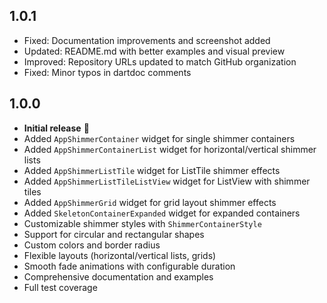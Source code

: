 ## 1.0.1

* Fixed: Documentation improvements and screenshot added
* Updated: README.md with better examples and visual preview
* Improved: Repository URLs updated to match GitHub organization
* Fixed: Minor typos in dartdoc comments

## 1.0.0

* **Initial release** 🎉
* Added `AppShimmerContainer` widget for single shimmer containers
* Added `AppShimmerContainerList` widget for horizontal/vertical shimmer lists
* Added `AppShimmerListTile` widget for ListTile shimmer effects
* Added `AppShimmerListTileListView` widget for ListView with shimmer tiles
* Added `AppShimmerGrid` widget for grid layout shimmer effects
* Added `SkeletonContainerExpanded` widget for expanded containers
* Customizable shimmer styles with `ShimmerContainerStyle`
* Support for circular and rectangular shapes
* Custom colors and border radius
* Flexible layouts (horizontal/vertical lists, grids)
* Smooth fade animations with configurable duration
* Comprehensive documentation and examples
* Full test coverage
